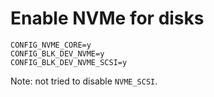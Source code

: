 # Enable NVMe for disks

```
CONFIG_NVME_CORE=y
CONFIG_BLK_DEV_NVME=y
CONFIG_BLK_DEV_NVME_SCSI=y
```

Note: not tried to disable `NVME_SCSI`.
